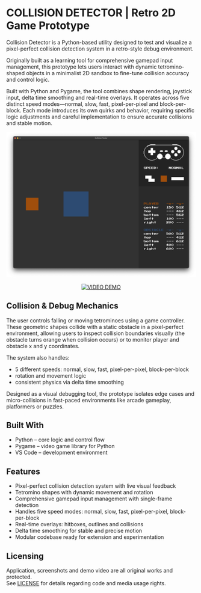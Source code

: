 # COLLISION DETECTOR | Retro 2D Game Prototype

Collision Detector is a Python-based utility designed to test and visualize a pixel-perfect collision detection system in a retro-style debug environment.

Originally built as a learning tool for comprehensive gamepad input management, this prototype lets users interact with dynamic tetromino-shaped objects in a minimalist 2D sandbox to fine-tune collision accuracy and control logic.

Built with Python and Pygame, the tool combines shape rendering, joystick input, delta time smoothing and real-time overlays. It operates across five distinct speed modes—normal, slow, fast, pixel-per-pixel and block-per-block. Each mode introduces its own quirks and behavior, requiring specific logic adjustments and careful implementation to ensure accurate collisions and stable motion.

<img src="https://github.com/tetrotibo/collisiondetector/blob/main/screenshots/a_game_01.png?raw=true" style="max-width: 100%;" alt="Collision Detector Screenshot">

<p align="center">
  <a href="https://youtu.be/VWYX-NSvz2c?si=Op8iot6xXkibR8DS">
    <img src="https://img.shields.io/badge/VIDEO%20DEMO-5c7fa3?style=for-the-badge&logo=youtube&logoColor=white" alt="VIDEO DEMO">
  </a>
</p>

## Collision & Debug Mechanics

The user controls falling or moving tetrominoes using a game controller. These geometric shapes collide with a static obstacle in a pixel-perfect environment, allowing users to inspect collision boundaries visually (the obstacle turns orange when collision occurs) or to monitor player and obstacle x and y coordinates.

The system also handles:
- 5 different speeds: normal, slow, fast, pixel-per-pixel, block-per-block
- rotation and movement logic
- consistent physics via delta time smoothing

Designed as a visual debugging tool, the prototype isolates edge cases and micro-collisions in fast-paced environments like arcade gameplay, platformers or puzzles.

## Built With

- Python – core logic and control flow
- Pygame – video game library for Python
- VS Code – development environment

## Features

- Pixel-perfect collision detection system with live visual feedback
- Tetromino shapes with dynamic movement and rotation
- Comprehensive gamepad input management with single-frame detection
- Handles five speed modes: normal, slow, fast, pixel-per-pixel, block-per-block
- Real-time overlays: hitboxes, outlines and collisions
- Delta time smoothing for stable and precise motion
- Modular codebase ready for extension and experimentation

## Licensing
Application, screenshots and demo video are all original works and protected.  
See [LICENSE](https://github.com/tetrotibo/collisiondetector/tree/main) for details regarding code and media usage rights.
